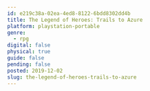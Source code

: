 ```yaml
---
id: e219c38a-02ea-4ed8-8122-6bdd8302dd4b
title: The Legend of Heroes: Trails to Azure
platform: playstation-portable
genre:
  - rpg
digital: false
physical: true
guide: false
pending: false
posted: 2019-12-02
slug: the-legend-of-heroes-trails-to-azure
---
```

